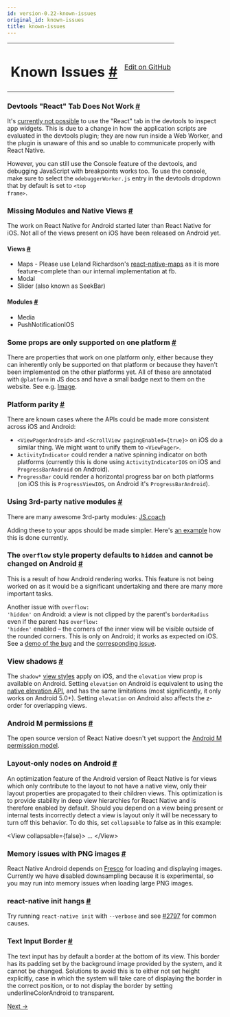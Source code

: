 ```yaml
---
id: version-0.22-known-issues
original_id: known-issues
title: known-issues
---
```

<a id="content"></a><table width="100%"><tbody><tr><td><h1><a class="anchor" name="known-issues"></a>Known Issues <a class="hash-link" href="docs/known-issues.html#known-issues">#</a></h1></td><td style="text-align:right;"><a target="_blank" href="https://github.com/facebook/react-native/blob/master/docs/KnownIssues.md">Edit on GitHub</a></td></tr></tbody></table><div><h3><a class="anchor" name="devtools-react-tab-does-not-work"></a>Devtools "React" Tab Does Not Work <a class="hash-link" href="docs/known-issues.html#devtools-react-tab-does-not-work">#</a></h3><p>It's <a href="https://github.com/facebook/react-devtools/issues/229" target="_blank">currently not possible</a> to use the "React" tab in the devtools to inspect app widgets. This is due to a change in how the application scripts are evaluated in the devtools plugin; they are now run inside a Web Worker, and the plugin is unaware of this and so unable to communicate properly with React Native.</p><p>However, you can still use the Console feature of the devtools, and debugging JavaScript with breakpoints works too. To use the console, make sure to select the <code>⚙debuggerWorker.js</code> entry in the devtools dropdown that by default is set to <code>&lt;top frame&gt;</code>.</p><h3><a class="anchor" name="missing-modules-and-native-views"></a>Missing Modules and Native Views <a class="hash-link" href="docs/known-issues.html#missing-modules-and-native-views">#</a></h3><p>The work on React Native for Android started later than React Native for iOS. Not all of the views present on iOS have been released on Android yet.</p><h4><a class="anchor" name="views"></a>Views <a class="hash-link" href="docs/known-issues.html#views">#</a></h4><ul><li>Maps - Please use Leland Richardson's <a href="https://github.com/lelandrichardson/react-native-maps" target="_blank">react-native-maps</a> as it is more feature-complete than our internal implementation at fb.</li><li>Modal</li><li>Slider (also known as SeekBar)</li></ul><h4><a class="anchor" name="modules"></a>Modules <a class="hash-link" href="docs/known-issues.html#modules">#</a></h4><ul><li>Media</li><li>PushNotificationIOS</li></ul><h3><a class="anchor" name="some-props-are-only-supported-on-one-platform"></a>Some props are only supported on one platform <a class="hash-link" href="docs/known-issues.html#some-props-are-only-supported-on-one-platform">#</a></h3><p>There are properties that work on one platform only, either because they can inherently only be supported on that platform or because they haven't been implemented on the other platforms yet. All of these are annotated with <code>@platform</code> in JS docs and have a small badge next to them on the website. See e.g. <a href="docs/image.html" target="_blank">Image</a>.</p><h3><a class="anchor" name="platform-parity"></a>Platform parity <a class="hash-link" href="docs/known-issues.html#platform-parity">#</a></h3><p>There are known cases where the APIs could be made more consistent across iOS and Android:</p><ul><li><code>&lt;ViewPagerAndroid&gt;</code> and <code>&lt;ScrollView pagingEnabled={true}&gt;</code> on iOS do a similar thing. We might want to unify them to <code>&lt;ViewPager&gt;</code>.</li><li><code>ActivityIndicator</code> could render a native spinning indicator on both platforms (currently this is done using <code>ActivityIndicatorIOS</code> on iOS and <code>ProgressBarAndroid</code> on Android).</li><li><code>ProgressBar</code> could render a horizontal progress bar on both platforms (on iOS this is <code>ProgressViewIOS</code>, on Android it's <code>ProgressBarAndroid</code>).</li></ul><h3><a class="anchor" name="using-3rd-party-native-modules"></a>Using 3rd-party native modules <a class="hash-link" href="docs/known-issues.html#using-3rd-party-native-modules">#</a></h3><p>There are many awesome 3rd-party modules: <a href="https://js.coach/react-native" target="_blank">JS.coach</a></p><p>Adding these to your apps should be made simpler. Here's <a href="https://github.com/apptailor/react-native-google-signin" target="_blank">an example</a> how this is done currently.</p><h3><a class="anchor" name="the-overflow-style-property-defaults-to-hidden-and-cannot-be-changed-on-android"></a>The <code>overflow</code> style property defaults to <code>hidden</code> and cannot be changed on Android <a class="hash-link" href="docs/known-issues.html#the-overflow-style-property-defaults-to-hidden-and-cannot-be-changed-on-android">#</a></h3><p>This is a result of how Android rendering works. This feature is not being worked on as it would be a significant undertaking and there are many more important tasks.</p><p>Another issue with <code>overflow: 'hidden'</code> on Android: a view is not clipped by the parent's <code>borderRadius</code> even if the parent has <code>overflow: 'hidden'</code> enabled – the corners of the inner view will be visible outside of the rounded corners. This is only on Android; it works as expected on iOS. See a <a href="https://rnplay.org/apps/BlGjdQ" target="_blank">demo of the bug</a> and the <a href="https://github.com/facebook/react-native/issues/3198" target="_blank">corresponding issue</a>.</p><h3><a class="anchor" name="view-shadows"></a>View shadows <a class="hash-link" href="docs/known-issues.html#view-shadows">#</a></h3><p>The <code>shadow*</code> <a href="docs/view.html#style" target="_blank">view styles</a> apply on iOS, and the <code>elevation</code> view prop is available on Android. Setting <code>elevation</code> on Android is equivalent to using the <a href="https://developer.android.com/training/material/shadows-clipping.html#Elevation" target="_blank">native elevation API</a>, and has the same limitations (most significantly, it only works on Android 5.0+). Setting <code>elevation</code> on Android also affects the z-order for overlapping views.</p><h3><a class="anchor" name="android-m-permissions"></a>Android M permissions <a class="hash-link" href="docs/known-issues.html#android-m-permissions">#</a></h3><p>The open source version of React Native doesn't yet support the <a href="http://developer.android.com/training/permissions/requesting.html" target="_blank">Android M permission model</a>.</p><h3><a class="anchor" name="layout-only-nodes-on-android"></a>Layout-only nodes on Android <a class="hash-link" href="docs/known-issues.html#layout-only-nodes-on-android">#</a></h3><p>An optimization feature of the Android version of React Native is for views which only contribute to the layout to not have a native view, only their layout properties are propagated to their children views. This optimization is to provide stability in deep view hierarchies for React Native and is therefore enabled by default. Should you depend on a view being present or internal tests incorrectly detect a view is layout only it will be necessary to turn off this behavior. To do this, set <code>collapsable</code> to false as in this example:</p><div class="prism language-javascript">&lt;View collapsable<span class="token operator">=</span><span class="token punctuation">{</span><span class="token boolean">false</span><span class="token punctuation">}</span><span class="token operator">&gt;</span>
    <span class="token punctuation">.</span><span class="token punctuation">.</span><span class="token punctuation">.</span>
&lt;<span class="token operator">/</span>View<span class="token operator">&gt;</span></div><h3><a class="anchor" name="memory-issues-with-png-images"></a>Memory issues with PNG images <a class="hash-link" href="docs/known-issues.html#memory-issues-with-png-images">#</a></h3><p>React Native Android depends on <a href="https://github.com/facebook/fresco" target="_blank">Fresco</a> for loading and displaying images. Currently we have disabled downsampling because it is experimental, so you may run into memory issues when loading large PNG images.</p><h3><a class="anchor" name="react-native-init-hangs"></a>react-native init hangs <a class="hash-link" href="docs/known-issues.html#react-native-init-hangs">#</a></h3><p>Try running <code>react-native init</code> with <code>--verbose</code> and see <a href="https://github.com/facebook/react-native/issues/2797" target="_blank">#2797</a> for common causes.</p><h3><a class="anchor" name="text-input-border"></a>Text Input Border <a class="hash-link" href="docs/known-issues.html#text-input-border">#</a></h3><p>The text input has by default a border at the bottom of its view. This border has its padding set by the background image provided by the system, and it cannot be changed. Solutions to avoid this is to either not set height explicitly, case in which the system will take care of displaying the border in the correct position, or to not display the border by setting underlineColorAndroid to transparent.</p></div><div class="docs-prevnext"><a class="docs-next" href="docs/performance.html#content">Next →</a></div>